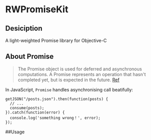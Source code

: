 # RWPromiseKit

## Desiciption
A light-weighted Promise library for Objective-C 

## About Promise

>The Promise object is used for deferred and asynchronous computations. A Promise represents an operation that hasn't completed yet, but is expected in the future.
[Ref](https://developer.mozilla.org/en-US/docs/Web/JavaScript/Reference/Global_Objects/Promise)

In JavaScript, `Promise` handles asynchronising call beatifully:

```
getJSON("/posts.json").then(function(posts) {
  // ...
  consume(posts);
}).catch(function(error) {
  console.log('something wrong！', error);
});
```




##Usage




